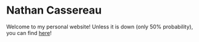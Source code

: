 # Nathan Cassereau

Welcome to my personal website! Unless it is down (only 50% probability), you can
find [here](https://cassereau.fr)!
